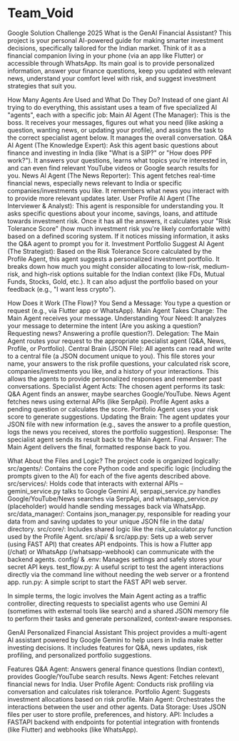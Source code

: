 # Team_Void
Google Solution Challenge 2025
What is the GenAI Financial Assistant? 
This project is your personal AI-powered guide for making smarter investment decisions, specifically tailored for the Indian market. Think of it as a financial companion living in your phone (via an app like Flutter) or accessible through WhatsApp. Its main goal is to provide personalized information, answer your finance questions, keep you updated with relevant news, understand your comfort level with risk, and suggest investment strategies that suit you.

How Many Agents Are Used and What Do They Do? 
Instead of one giant AI trying to do everything, this assistant uses a team of five specialized AI "agents", each with a specific job: Main AI Agent (The Manager): This is the boss. It receives your messages, figures out what you need (like asking a question, wanting news, or updating your profile), and assigns the task to the correct specialist agent below. It manages the overall conversation. Q&A AI Agent (The Knowledge Expert): Ask this agent basic questions about finance and investing in India (like "What is a SIP?" or "How does PPF work?"). It answers your questions, learns what topics you're interested in, and can even find relevant YouTube videos or Google search results for you. News AI Agent (The News Reporter): This agent fetches real-time financial news, especially news relevant to India or specific companies/investments you like. It remembers what news you interact with to provide more relevant updates later. User Profile AI Agent (The Interviewer & Analyst): This agent is responsible for understanding you. It asks specific questions about your income, savings, loans, and attitude towards investment risk. Once it has all the answers, it calculates your "Risk Tolerance Score" (how much investment risk you're likely comfortable with) based on a defined scoring system. If it notices missing information, it asks the Q&A agent to prompt you for it. Investment Portfolio Suggest AI Agent (The Strategist): Based on the Risk Tolerance Score calculated by the Profile Agent, this agent suggests a personalized investment portfolio. It breaks down how much you might consider allocating to low-risk, medium-risk, and high-risk options suitable for the Indian context (like FDs, Mutual Funds, Stocks, Gold, etc.). It can also adjust the portfolio based on your feedback (e.g., "I want less crypto").

How Does it Work (The Flow)? 
You Send a Message: You type a question or request (e.g., via Flutter app or WhatsApp). Main Agent Takes Charge: The Main Agent receives your message. Understanding Your Need: It analyzes your message to determine the intent (Are you asking a question? Requesting news? Answering a profile question?). Delegation: The Main Agent routes your request to the appropriate specialist agent (Q&A, News, Profile, or Portfolio). Central Brain (JSON File): All agents can read and write to a central file (a JSON document unique to you). This file stores your name, your answers to the risk profile questions, your calculated risk score, companies/investments you like, and a history of your interactions. This allows the agents to provide personalized responses and remember past conversations. Specialist Agent Acts: The chosen agent performs its task: Q&A Agent finds an answer, maybe searches Google/YouTube. News Agent fetches news using external APIs (like SerpApi). Profile Agent asks a pending question or calculates the score. Portfolio Agent uses your risk score to generate suggestions. Updating the Brain: The agent updates your JSON file with new information (e.g., saves the answer to a profile question, logs the news you received, stores the portfolio suggestion). Response: The specialist agent sends its result back to the Main Agent. Final Answer: The Main Agent delivers the final, formatted response back to you.

What About the Files and Logic? 
The project code is organized logically: src/agents/: Contains the core Python code and specific logic (including the prompts given to the AI) for each of the five agents described above. src/services/: Holds code that interacts with external APIs – gemini_service.py talks to Google Gemini AI, serpapi_service.py handles Google/YouTube/News searches via SerpApi, and whatsapp_service.py (placeholder) would handle sending messages back via WhatsApp. src/data_manager/: Contains json_manager.py, responsible for reading your data from and saving updates to your unique JSON file in the data/ directory. src/core/: Includes shared logic like the risk_calculator.py function used by the Profile Agent. src/api/ & src/app.py: Sets up a web server (using FAST API) that creates API endpoints. This is how a Flutter app (/chat) or WhatsApp (/whatsapp-webhook) can communicate with the backend agents. config/ & .env: Manages settings and safely stores your secret API keys. test_flow.py: A useful script to test the agent interactions directly via the command line without needing the web server or a frontend app. run.py: A simple script to start the FAST API web server.

In simple terms, the logic involves the Main Agent acting as a traffic controller, directing requests to specialist agents who use Gemini AI (sometimes with external tools like search) and a shared JSON memory file to perform their tasks and generate personalized, context-aware responses.

GenAI Personalized Financial Assistant
This project provides a multi-agent AI assistant powered by Google Gemini to help users in India make better investing decisions. It includes features for Q&A, news updates, risk profiling, and personalized portfolio suggestions.

Features
Q&A Agent: Answers general finance questions (Indian context), provides Google/YouTube search results.
News Agent: Fetches relevant financial news for India.
User Profile Agent: Conducts risk profiling via conversation and calculates risk tolerance.
Portfolio Agent: Suggests investment allocations based on risk profile.
Main Agent: Orchestrates the interactions between the user and other agents.
Data Storage: Uses JSON files per user to store profile, preferences, and history.
API: Includes a FASTAPI backend with endpoints for potential integration with frontends (like Flutter) and webhooks (like WhatsApp).
